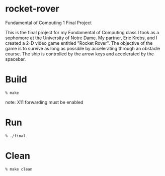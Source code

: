 # rocket-rover
Fundamental of Computing 1 Final Project

This is the final project for my Fundamental of Computing class I took as a sophomore at the University of Notre Dame. My partner, Eric Krebs, and I created a 2-D video game entitled "Rocket Rover". The objective of the game is to survive as long as possible by accelerating through an obstacle course. The ship is controlled by the arrow keys and accelerated by the spacebar.

Build
========

`% make`

note: X11 forwarding must be enabled

Run
=======
`% ./final`

Clean
=======
`% make clean`
